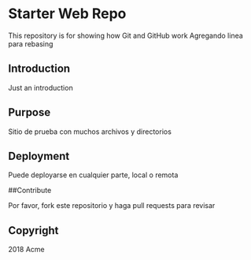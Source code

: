 # Starter Web Repo

This repository is for showing how Git and GitHub work
Agregando linea para rebasing

## Introduction

Just an introduction

## Purpose

Sitio de prueba con muchos archivos y directorios

## Deployment

Puede deployarse en cualquier parte, local o remota

##Contribute

Por favor, fork este repositorio y haga pull requests para revisar

## Copyright

2018 Acme
